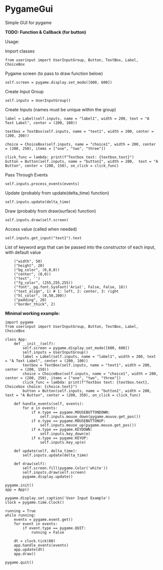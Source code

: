 # PygameGui
Simple GUI for pygame

<b>TODO: Function & Callback (for button)</b>

Usage:

Import classes

`from userinput import UserInputGroup, Button, TextBox, Label, ChoiceBox`

Pygame screen (to pass to draw function below)

`self.screen = pygame.display.set_mode([600, 600])` 

Create Input Group

`self.inputs = UserInputGroup()`

Create Inputs (names must be unique within the group)

    label = Label(self.inputs, name = "label1", width = 200, text = "A Text Label", center = (200, 100))
    
    textbox = TextBox(self.inputs, name = "text1", width = 200, center = (200, 200))
    
    choice = ChoiceBox(self.inputs, name = "choice1", width = 200, center = (200, 250), items = ["one", "two", "three"])
    
    click_func = lambda: print(f"Textbox text: {textbox.text}")
    button = Button(self.inputs, name = "button1", width = 200,  text = "A Button", center = (200, 150), on_click = click_func)
    
Pass Through Events
    
`self.inputs.process_events(events)`
    
Update (probably from update(delta_time) function)

`self.inputs.update(delta_time)`

Draw (probably from draw(surface) function)

`self.inputs.draw(self.screen)`

Access value (called when needed)

`self.inputs.get_input("text1").text`

List of keyword args that can be passed into the constructor of each input, with default value

        ("width", 50)
        ("height", 20)
        ("bg_color", (0,0,0))
        ("center", (0,0))
        ("text", '')
        ("fg_color", (255,255,255))
        ("font", pg.font.SysFont('Arial', False, False, 16))
        ("text_align", 1) # 1: left, 2: center, 3: right
        ("hl_color", (0,50,200))
        ("padding", 20)
        ("border_thick", 2)


<b>Minimal working example:</b>

    import pygame
    from userinput import UserInputGroup, Button, TextBox, Label, ChoiceBox

    class App:
        def __init__(self):
            self.screen = pygame.display.set_mode([600, 600])
            self.inputs = UserInputGroup()
            label = Label(self.inputs, name = "label1", width = 200, text = "A Text Label", center = (200, 100))
            textbox = TextBox(self.inputs, name = "text1", width = 200, center = (200, 150))
            choice = ChoiceBox(self.inputs, name = "choice1", width = 200, center = (200, 250), items = ["one", "two", "three"])
            click_func = lambda: print(f"Textbox text: {textbox.text}, Choicebox choice: {choice.text}")
            button = Button(self.inputs, name = "button1", width = 200,  text = "A Button", center = (200, 350), on_click = click_func)

        def handle_events(self, events):
            for e in events:
                if e.type == pygame.MOUSEBUTTONDOWN:
                    self.inputs.mouse_down(pygame.mouse.get_pos())
                if e.type == pygame.MOUSEBUTTONUP:
                    self.inputs.mouse_up(pygame.mouse.get_pos())
                if e.type == pygame.KEYDOWN:
                    self.inputs.key_down(e)
                if e.type == pygame.KEYUP:
                    self.inputs.key_up(e)

        def update(self, delta_time):
            self.inputs.update(delta_time)

        def draw(self):
            self.screen.fill(pygame.Color('white'))
            self.inputs.draw(self.screen)
            pygame.display.update()

    pygame.init()
    app = App()

    pygame.display.set_caption('User Input Example')
    clock = pygame.time.Clock()

    running = True
    while running:
        events = pygame.event.get()
        for event in events:
            if event.type == pygame.QUIT:
                running = False

        dt = clock.tick(60)
        app.handle_events(events)
        app.update(dt)
        app.draw()

    pygame.quit()
